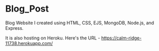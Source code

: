 # Blog_Post
Blog Website I created using HTML, CSS, EJS, MongoDB, Node.js, and Express.

It is also hosting on Heroku. Here's the URL - https://calm-ridge-11738.herokuapp.com/
